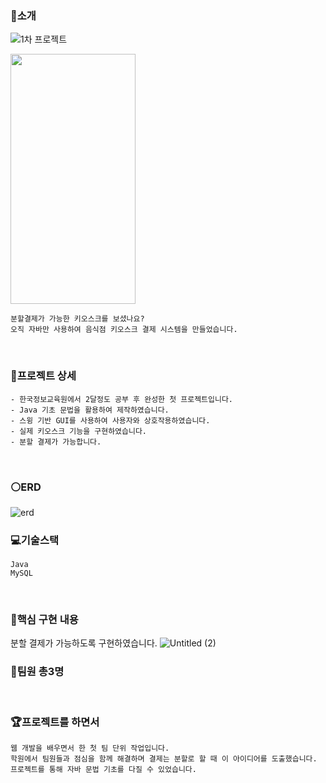 ### :rice:소개
![1차 프로젝트](https://github.com/Song0-0/FirstMiniProject/assets/102652457/26bd9ef8-550a-4466-866a-2eb0cb793436)

<img src="https://github.com/Song0-0/FirstMiniProject/assets/102652457/26bd9ef8-550a-4466-866a-2eb0cb793436" width="200" height="400"/>

```
분할결제가 가능한 키오스크를 보셨나요? 
오직 자바만 사용하여 음식점 키오스크 결제 시스템을 만들었습니다.
```
<br>

### :star2:프로젝트 상세
```
- 한국정보교육원에서 2달정도 공부 후 완성한 첫 프로젝트입니다.
- Java 기초 문법을 활용하여 제작하였습니다.
- 스윙 기반 GUI를 사용하여 사용자와 상호작용하였습니다.
- 실제 키오스크 기능을 구현하였습니다.
- 분할 결제가 가능합니다.
```
<br>

### :white_circle:ERD
![erd](https://github.com/Song0-0/dutch-pay-kiosk/assets/102652457/bee08f9f-4320-4c4c-9818-4026e7685727)
<br>

### :computer:기술스택
```
Java
MySQL
```
<br>

### :triangular_flag_on_post:핵심 구현 내용
분할 결제가 가능하도록 구현하였습니다.
![Untitled (2)](https://github.com/Song0-0/dutch-pay-kiosk/assets/102652457/4868dd39-6555-4384-a78d-352d3d2ac983)
<br>

### :raising_hand:팀원 총3명
<br>

### :trophy:프로젝트를 하면서
```
웹 개발을 배우면서 한 첫 팀 단위 작업입니다.
학원에서 팀원들과 점심을 함께 해결하며 결제는 분할로 할 때 이 아이디어를 도출했습니다.
프로젝트를 통해 자바 문법 기초를 다질 수 있었습니다.
```
